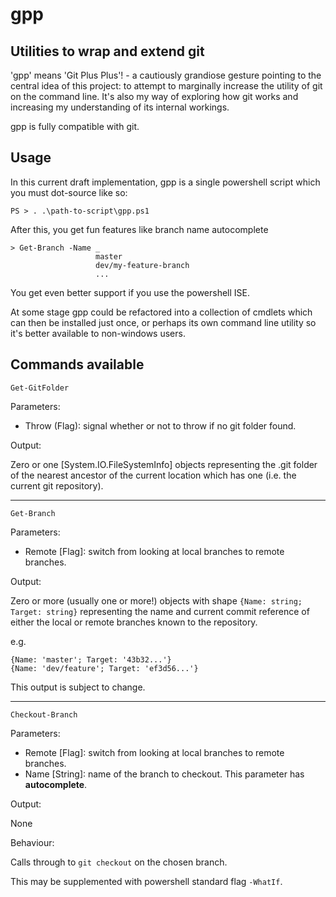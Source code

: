 # gpp
Utilities to wrap and extend git
---
'gpp' means 'Git Plus Plus'! - a cautiously grandiose gesture pointing to the central idea of this project: to attempt to marginally increase the utility of git on the command line. It's also my way of exploring how git works and increasing my understanding of its internal workings.

gpp is fully compatible with git.

Usage
---
In this current draft implementation, gpp is a single powershell script which you must dot-source like so:

    PS > . .\path-to-script\gpp.ps1

After this, you get fun features like branch name autocomplete

    > Get-Branch -Name _
                       master
                       dev/my-feature-branch
                       ...

You get even better support if you use the powershell ISE.

At some stage gpp could be refactored into a collection of cmdlets which can then be installed just once, or perhaps its own command line utility so it's better available to non-windows users.

Commands available
---

    Get-GitFolder

Parameters:

- Throw (Flag): signal whether or not to throw if no git folder found.

Output:

Zero or one [System.IO.FileSystemInfo] objects representing the .git folder of the nearest ancestor of the current location which has one (i.e. the current git repository).

------

    Get-Branch

Parameters:

- Remote [Flag]: switch from looking at local branches to remote branches.

Output:

Zero or more (usually one or more!) objects with shape `{Name: string; Target: string}` representing the name and current commit reference of either the local or remote branches known to the repository.

e.g.

    {Name: 'master'; Target: '43b32...'}
    {Name: 'dev/feature'; Target: 'ef3d56...'}

This output is subject to change.

------

    Checkout-Branch

Parameters:

- Remote [Flag]: switch from looking at local branches to remote branches.
- Name [String]: name of the branch to checkout. This parameter has __autocomplete__.

Output:

None

Behaviour:

Calls through to `git checkout` on the chosen branch.

This may be supplemented with powershell standard flag `-WhatIf`.